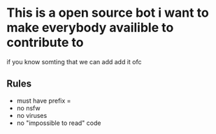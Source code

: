 # This is a open source bot i want to make everybody availible to contribute to
if you know somting that we can add add it ofc
## Rules
- must have prefix =
- no nsfw
- no viruses
- no "impossible to read" code

